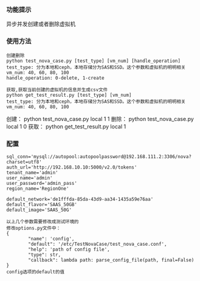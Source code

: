 ### 功能提示
异步并发创建或者删除虚拟机

### 使用方法
```
创建删除
python test_nova_case.py [test_type] [vm_num] [handle_operation]
test_type: 分为本地和ceph，本地存储分为SAS和SSD。这个参数和虚拟机的明明相关 
vm_num: 40, 60, 80, 100
handle_operation: 0-delete, 1-create

获取,获取当前创建的虚拟机的信息并生成csv文件
python get_test_result.py [test_type] [vm_num]
test_type: 分为本地和ceph，本地存储分为SAS和SSD。这个参数和虚拟机的明明相关 
vm_num: 40, 60, 80, 100
```
创建：
python test_nova_case.py local 1 1
删除：
python test_nova_case.py local 1 0
获取：
python get_test_result.py local 1

### 配置
```
sql_conn='mysql://autopool:autopoolpassword@192.168.111.2:3306/nova?charset=utf8' 
auth_url='http://192.168.10.10:5000/v2.0/tokens' 
tenant_name='admin' 
user_name='admin' 
user_password='admin_pass' 
region_name='RegionOne' 

default_network='de1fffda-85da-43d9-aa34-1435a59e76aa'
default_flavor='SAAS_50GB' 
default_image='SAAS_50G'

以上几个参数需要修改成测试环境的
修改options.py文件中：
{
        "name": 'config',
        "default": '/etc/TestNovaCase/test_nova_case.conf',
        "help": 'path of config file',
        "type": str,
        "callback": lambda path: parse_config_file(path, final=False)
}
config选项的default的值
```
